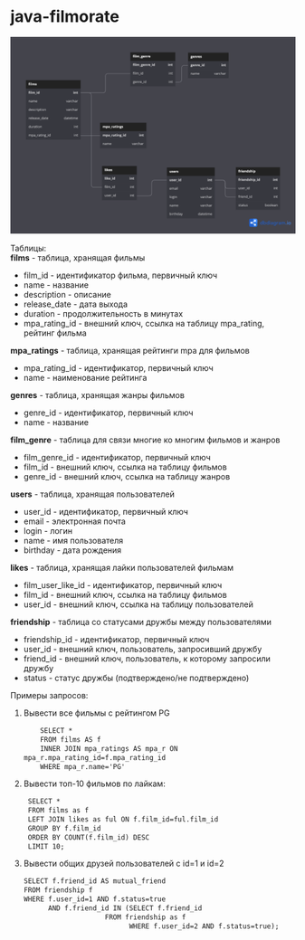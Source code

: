 # java-filmorate

![ER диаграмма для Filmorate](/ER_Filmorate.png) 

Таблицы:  
**films** - таблица, хранящая фильмы  

  - film_id        - идентификатор фильма, первичный ключ  
  - name           - название  
  - description    - описание  
  - release_date   - дата выхода  
  - duration       - продолжительность в минутах  
  - mpa_rating_id  - внешний ключ, ссылка на таблицу mpa_rating, рейтинг фильма  
 
 **mpa_ratings** - таблица, хранящая рейтинги mpa для фильмов  
 
  - mpa_rating_id - идентификатор, первичный ключ  
  - name          - наименование рейтинга  
  
  **genres** - таблица, хранящая жанры фильмов  
  
   - genre_id - идентификатор, первичный ключ  
   - name     - название  
   
  **film_genre** - таблица для связи многие ко многим фильмов и жанров  
  
   - film_genre_id - идентификатор, первичный ключ  
   - film_id       - внешний ключ, ссылка на таблицу фильмов  
   - genre_id      - внешний ключ, ссылка на таблицу жанров  
   
   **users** - таблица, хранящая пользователей  
   
   - user_id  - идентификатор, первичный ключ  
   - email    - электронная почта  
   - login    - логин  
   - name     - имя пользователя  
   - birthday - дата рождения  
    
    
   **likes** - таблица, хранящая лайки пользователей фильмам  
   
   - film_user_like_id - идентификатор, первичный ключ  
   - film_id           - внешний ключ, ссылка на таблицу фильмов  
   - user_id           - внешний ключ, ссылка на таблицу пользователей  
    
   **friendship** - таблица со статусами дружбы между пользователями  
   
   - friendship_id - идентификатор, первичный ключ  
   - user_id       - внешний ключ, пользователь, запросивший дружбу  
   - friend_id     - внешний ключ, пользователь, к которому запросили дружбу  
   - status        - статус дружбы (подтверждено/не подтверждено)  
   
   
   Примеры запросов:  
   1) Вывести все фильмы с рейтингом PG  
  
              SELECT *   
              FROM films AS f  
              INNER JOIN mpa_ratings AS mpa_r ON mpa_r.mpa_rating_id=f.mpa_rating_id   
              WHERE mpa_r.name='PG'    
          
   2) Вывести топ-10 фильмов по лайкам:
   
           SELECT *
           FROM films as f
           LEFT JOIN likes as ful ON f.film_id=ful.film_id
           GROUP BY f.film_id
           ORDER BY COUNT(f.film_id) DESC
           LIMIT 10;
           
   3) Вывести общих друзей пользователей с id=1 и id=2  
  
  
          SELECT f.friend_id AS mutual_friend  
          FROM friendship f  
          WHERE f.user_id=1 AND f.status=true  
	            AND f.friend_id IN (SELECT f.friend_id  
					          FROM friendship as f  
                                    WHERE f.user_id=2 AND f.status=true);
     
